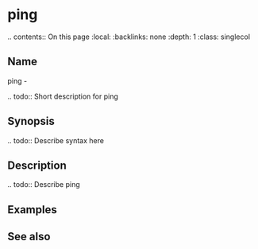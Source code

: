

# ping

.. contents:: On this page
    :local:
    :backlinks: none
    :depth: 1
    :class: singlecol

Name
----
ping - 

.. todo::
    Short description for ping

Synopsis
--------
.. todo::
   Describe syntax here

Description
-----------
.. todo::
    Describe ping

Examples
--------

See also
--------

